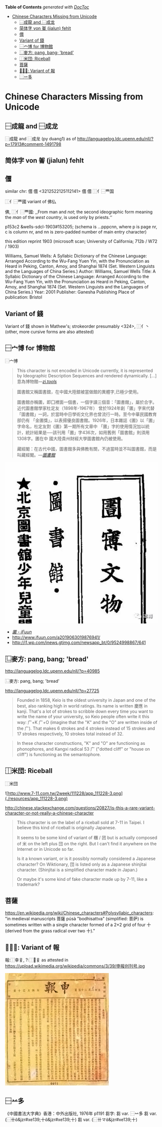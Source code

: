 


<!-- START doctoc generated TOC please keep comment here to allow auto update -->
<!-- DON'T EDIT THIS SECTION, INSTEAD RE-RUN doctoc TO UPDATE -->
**Table of Contents**  *generated with [DocToc](https://github.com/thlorenz/doctoc)*

- [Chinese Characters Missing from Unicode](#chinese-characters-missing-from-unicode)
  - [⿱成龍 and ⿱成龙](#%E2%BF%B1%E6%88%90%E9%BE%8D-and-%E2%BF%B1%E6%88%90%E9%BE%99)
  - [简体字 von 嗧 (jialun) fehlt](#%E7%AE%80%E4%BD%93%E5%AD%97-von-%E5%97%A7-jialun-fehlt)
  - [𠏹](#%F0%A0%8F%B9)
  - [Variant of 錢](#variant-of-%E9%8C%A2)
  - [⿱宀博 for 博物館](#%E2%BF%B1%E5%AE%80%E5%8D%9A-for-%E5%8D%9A%E7%89%A9%E9%A4%A8)
  - [⿺麥方: pang, bang; 'bread'](#%E2%BF%BA%E9%BA%A5%E6%96%B9-pang-bang-bread)
  - [⿰米団: Riceball](#%E2%BF%B0%E7%B1%B3%E5%9B%A3-riceball)
  - [菩薩](#%E8%8F%A9%E8%96%A9)
  - [⿰𦍒𠬝: Variant of 報](#%E2%BF%B0%F0%A6%8D%92%F0%A0%AC%9D-variant-of-%E5%A0%B1)
  - [⿱䒑多](#%E2%BF%B1%E4%92%91%E5%A4%9A)

<!-- END doctoc generated TOC please keep comment here to allow auto update -->



<!--

/home/flow/io/mingkwai-rack/texts/000-project-issues/main.md
jizura-datasources/data/materials-tbd/babelstone-cjk-characters-not-in-unicode



## Missing Unicode Glyphs

Towards the end of `variantuage.txt` there are three lone entries 䥑
鎶
&jzr#xe35a;
for glyphs whose simplified counterparts are missing.

Also see jizura-datasources/data/materials-tbd/babelstone-cjk-characters-not-in-unicode


-->

# Chinese Characters Missing from Unicode


## ⿱成龍 and ⿱成龙

⿱成龍 and ⿱成龙 (py duang1) as of http://languagelog.ldc.upenn.edu/nll/?p=17913#comment-1491798




## 简体字 von 嗧 (jialun) fehlt

## 𠏹

similar chr:
&#x203f9;	𠏹	<3212522125112141>
&#x203f9;	𠏹	⿰亻⿱覀国

⿰亻⿱覀國
variant of 佛仏

佛, ⿰亻⿱覀國: ,,From man and <i>not</i>; the second
ideographic form meaning the <i>man</i> of the <i>west country</i>, is used
only by priests.‘‘

p153c2
&wells-sdcl-1903#153205;
(schema is ...pppcnn, where p is page nr, c is column nr, and nn is zero-padded number of main entry character)

this edition reprint 1903 (microsoft scan; University of California; 712b / W72 / 1903)

Williams, Samuel Wells: A Syllabic Dictionary of the Chinese Language: Arranged According to the Wu-Fang Yuen Yin, with the Pronunciation as Heard in Peking, Canton, Amoy, and Shanghai 1874 (Set. Western Linguists and the Languages of China Series.)
Author: Williams, Samuel Wells
Title: A Syllabic Dictionary of the Chinese Language: Arranged According to the Wu-Fang Yuen Yin, with the Pronunciation as Heard in Peking, Canton, Amoy, and Shanghai 1874 (Set. Western Linguists and the Languages of China Series.)
Year: 2001
Publisher: Ganesha Publishing
Place of publication: Bristol

## Variant of 錢

Variant of 錢 shown in Mathew's; strokeorder presumably <324>, ⿰亻丶 (other,
more cursive forms are also attested)


## ⿱宀博 for 博物館

⿱宀博

> This character is not encoded in Unicode currently, it is represented by Ideographic Description Sequences
> and rendered dynamically. [...]
> 意為博物館—[*zi.tools*](https://zi.tools/zi/%E2%BF%B1%E5%AE%80%E5%8D%9A?secondary=ids&seq=%E2%BF%B1%E5%AE%80%E5%8D%9A)


> 圖書館又稱圖書舘，在中國大陸舘被當做館的異體字,已極少使用。
>
> 圖書館亦稱圕，即囗裡面一個書，一個字讀三個音：「圖書館」，屬於合字。近代圖書館學家杜定友（1898年-1967年）
> 曾於1924年創「圕」字來代替「圖書館」一詞，於當時中日學術文化界也曾流行一時。至今中華民國教育部仍有
> 「金圕獎」，以表揚優良圖書館。1926年，日本雜誌《圕》以「圕」字命名，杜定友對《圕》第一期所有文章中
>「圕」字的使用情況加以統計，統計結果是──該刊用「圕」字436次，如用舊例「圖書館」則須用1308字。圕在中
> 國大陸貴州財經大學圖書館內仍被使用。
>
> 藏經閣：在古代中國，圖書館多與佛教有關，不過當時並不叫圖書館，而是叫藏經閣。—[*圖書館*](https://zh.wikipedia.org/zh-tw/图书馆)


![*图书馆博物馆文物*](./resources/图书馆博物馆文物-641.jpeg)

* [*圕 - iFuun*](http://www.ifuun.com/a2019063019876941/)
* http://www.ifuun.com/a2019063019876941/
* http://i1.wp.com/inews.gtimg.com/newsapp_bt/0/9524998867/641



## ⿺麥方: pang, bang; 'bread'

http://languagelog.ldc.upenn.edu/nll/?p=40985

⿺麥方: pang, bang; 'bread'

http://languagelog.ldc.upenn.edu/nll/?p=27725

> Founded in 1858, Keio is the oldest university in Japan and one of the best, also ranking high in world
> ratings.  Its name is written 慶應 in kanji.  That's a lot of strokes to scribble down every time you want
> to write the name of your university, so Keio people often write it this way:   广+K 广+O (imagine that the
> "K" and the "O" are written inside of the 广).  That makes 6 strokes and 4 strokes instead of 15 strokes
> and 17 strokes respectively, 10 strokes total instead of 32.


> In these character constructions, "K" and "O" are functioning as phonophores, and Kangxi radical 53 广
> ("dotted cliff" or "house on cliff") is functioning as the semantophore.

## ⿰米団: Riceball

⿰米団

![http://www.7-11.com.tw/2week/111228/app_111228-3.png](./resources/app_111228-3.png)

http://chinese.stackexchange.com/questions/20827/is-this-a-rare-variant-character-or-not-really-a-chinese-character

> This character is on the label of a riceball sold at 7-11 in Taipei. I believe this kind of riceball is
> originally Japanese.
>
> It seems to be some kind of variant of 糰 / 团 but is actually composed of 米 on the left plus 団 on the
> right. But I can't find it anywhere on the Internet or in Unicode so far.
>
> Is it a known variant, or is it possibly normally considered a Japanese character? On Wiktionary, 団 is
> listed only as a Japanese shinjitai character. (Shinjitai is a simplified character made in Japan.)
>
> Or maybe it's some kind of fake character made up by 7-11, like a trademark?


## 菩薩


https://en.wikipedia.org/wiki/Chinese_characters#Polysyllabic_characters: "in medieval manuscripts 菩薩 púsà
"bodhisattva" (simplified: 菩萨) is sometimes written with a single character formed of a 2×2 grid of four 十
(derived from the grass radical over two 十)."

## ⿰𦍒𠬝: Variant of 報

報:⿰幸𠬝, ?:⿰𦍒𠬝 as attested in https://upload.wikimedia.org/wikipedia/commons/3/39/申报创刊号.jpg

![申报创刊号](./resources/shenbaochuangkanhao.jpg)

## ⿱䒑多

《中國書法大字典》香港：中外出版社, 1976年 p1191 芻字:
芻 var. ⿱䒑多
芻 var. (⿱卄&jzr#xe139;十&jzr#xe139;十)
芻 var. (⿱卄龴&jzr#xe139;十)
